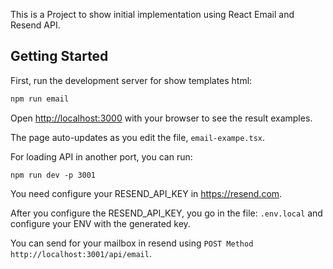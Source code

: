 This is a Project to show initial implementation using React Email and Resend API.

## Getting Started

First, run the development server for show templates html:

```bash
npm run email
```

Open [http://localhost:3000](http://localhost:3000) with your browser to see the result examples.

The page auto-updates as you edit the file, `email-exampe.tsx`.

For loading API in another port, you can run:

```
npm run dev -p 3001
```

You need configure your RESEND_API_KEY in https://resend.com.

After you configure the RESEND_API_KEY, you go in the file: `.env.local` and configure your ENV with the generated key.

You can send for your mailbox in resend using `POST Method http://localhost:3001/api/email`.
